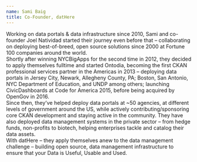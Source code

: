 ```yaml
---
name: Sami Baig
title: Co-Founder, datHere
---
```


Working on data portals & data infrastructure since 2010, Sami and co-founder Joel Natividad started their journey even before that – collaborating on deploying best-of-breed, open source solutions since 2000 at Fortune 100 companies around the world.  
Shortly after winning NYCBigApps for the second time in 2012, they decided to apply themselves fulltime and started Ontodia, becoming the first CKAN professional services partner in the Americas in 2013 – deploying data portals in Jersey City, Newark, Allegheny County, PA; Boston, San Antonio, NYC Department of Education, and UNDP among others; launching CivicDashboards at Code for America 2015, before being acquired by OpenGov in 2016.  
Since then, they’ve helped deploy data portals at ~50 agencies, at different levels of government around the US, while actively contributing/sponsoring core CKAN development and staying active in the community. They have also deployed data management systems in the private sector – from hedge funds, non-profits to biotech, helping enterprises tackle and catalog their data assets.  
With datHere – they apply themselves anew to the data management challenge – building open source, data management infrastructure to ensure that your Data is Useful, Usable and Used.